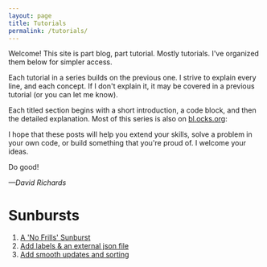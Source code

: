 ```yaml
---
layout: page
title: Tutorials
permalink: /tutorials/
---
```


Welcome! This site is part blog, part tutorial. Mostly tutorials. I've organized them below for simpler access.

Each tutorial in a series builds on the previous one. I strive to explain every line, and each concept. If I don't explain it, it may be covered in a previous tutorial (or you can let me know).

Each titled section begins with a short introduction, a code block, and then the detailed explanation. Most of this series is also on [bl.ocks.org](https://bl.ocks.org/denjn5):

I hope that these posts will help you extend your skills, solve a problem in your own code, or build something that you're proud of. I welcome your ideas.

Do good!

_—David Richards_

# Sunbursts
1. [A 'No Frills' Sunburst](/sunburst-1/)
2. [Add labels & an external json file](/sunburst-2/)
3. [Add smooth updates and sorting](/sunburst-3/)



